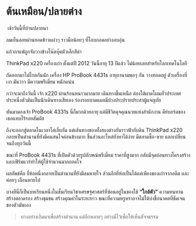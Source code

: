 # ต้นเหมือน/ปลายต่าง

​	เช้าวันนี้ที่บ้านปลายนา 

ลมเย็นลอยผ่านยอดข้าวแผ่วๆ  ราวมือน้อยๆ ที่โอบกอดอย่างอบอุ่น

แก้วกาแฟถูกจับวางข้างโน๊ตบุ๊คตัวเล็กสีดำ 

ThinkPad x220 เครื่องเก่า ตั้งแต่ปี 2012 วันนี้อายุ 13 ปีแล้ว ไม่น้อยเลยสำหรับโลกเทคโนโลยี 

ถัดออกมาไม่ไกลกันนัก เครื่อง HP ProBook 4431s อายุอานามพอๆ กัน วางทอดอยู่ ตัวเครื่องที่เงา มันวาว มีความพรีเมี่ยม หนักแน่น

กว่าจะมาถึงวันนี้ เจ้า x220 ผ่านร้อนหนาวมากมาย เดินทางขึ้นเหนือ ล่องใต้ผาดโผนทั่วประเทศ ประหนึ่งตัวมันเป็นนักเดินทางเสียเอง ร่องรอยบาดแผลมีบ้างประปรายประสาผู้ผจญภัย

หันมามองเจ้า ProBook 4331s นี่ก็มากด้วยอายุ แต่มีชีวิตดุจคุณนายแห่งสำนักงาน คีย์บอร์ดของเธอแทบไร้รอยสัมผัส 

ถึงจะออกสู่ตลาดในเวลาไล่เลี่ยกัน แต่เส้นทางของทั้งสองต่างกันราวฟ้ากับดิน ThinkPad x220 กลายเป็นตำนานที่ยังมีคนสนใจค่อนข้างมาก ชิ้นส่วนอะไหล่ยังหาได้ง่าย มีตลาดซื้อ-ขาย แลกเปลี่ยนจนถึงทุกวันนี้ 

ขณะที่ ProBook 4431s ที่เปิดตัวด้วยรูปลักษณ์พรีเมี่ยม ราคาที่สูงมาก กลับมีจุดอ่อนทางโครงสร้างและเฟิร์มแวร์ทำให้ผู้ใช้จำนวนมากถอดใจ

ผลลัพธ์คือ ยี่ห้อหนึ่งกลายเป็นตำนานที่ยังมีลมหายใจ ส่วนอีกยี่ห้อเป็นได้แค่เพียงของเก่าจากอดีต และค่อยๆ เลือนหายไป

บางทีนี่ก็เป็นบทเรียนหนึ่งในชั้นเรียนวิชาเศรษฐศาสตร์ที่ซ่อนอยู่ในของใช้ **“ใกล้ตัว”** ความทนทานสร้างตลาดรอง สร้างชุมชน สร้างคุณค่าในระยะยาว ขณะที่ความหรูหราอาจไม่ได้บ่งชี้อนาคตที่ชัดเจนของตัวมันเอง

> บางอย่างเกิดมาเพื่อสร้างตำนาน แต่อีกหลายๆ อย่างมีไว้เพื่อให้เห็นสัจจธรรม
